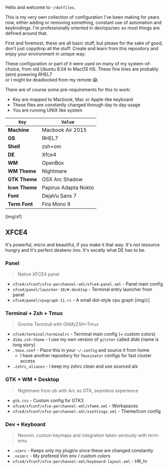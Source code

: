 Hello and welcome to `~/dotfiles`.
  
This is my very own collection of configuration I've been making for
years now, either adding or removing something, constant use of automation
and keybindings. I'm professionally oriented in dev/ops/sec so most things
are defined around that.

First and foremost, these are all basic stuff, but please for the sake of good,
don't just copydrop all the stuff. Create and learn from this repository and
enjoy your environment in unique way.
  
These configuration or part of it were used on many of my system-of-choice, from
 old Ubuntu 8.04 to MacOS HS. These fine lines are probably (atm) powering RHEL7  
 or I might be deadlocked from my remote :scream:.

There are of course some pre-requirements for this to work:

* Key are mapped to Macbook, Mac or Apple-like keyboard
* These files are constantly changed through day to day usage
* You are running UNIX like system
  
| `Key` | `Value` |
|  ---  |  -----  |
|**Machine**|Macbook Air 2015|
|**OS**|RHEL7|
|**Shell**|zsh+om|
|**DE**|Xfce4|
|**WM**|OpenBox|
|**WM Theme**|Nightmare|
|**GTK Theme**|OSX Arc Shadow|
|**Icon Theme**|Papirus Adapta Nokto|
|**Font**|DejaVu Sans 7|
|**Term Font**|Fira Mono 9|

[img/sf]

## XFCE4
  
It's powerful, micro and beautiful, if you make it that way. It's not resource
hungry and it's perfect deskenv imo. It's excatly what DE has to be.
  
### Panel

> Native XFCE4 panel
  
* `xfce4/xfconf/xfce-perchannel-xml/xfce4-panel.xml` - Panel main config  
* `xfce4/panel/launcher-10/#.desktop` - Terminal entry launcher from panel  
* `xfce4/panel/cpugraph-11.rc` - A small dot-style cpu graph [img/c]

### Terminal + Zsh + Tmux

> Gnome Terminal with OhMyZSH+Tmux
  
* `xfce4/terminal/terminalrc` - Terminal main config (+ custom colors)
* `dida.zsh-theme` - I use my own version of `gitster` called *dida* (name
  is long story)  
* `.tmux.conf` - Place this in your `~/.config` and source it from home
  - I have another repository for `Tmuxinator` configs for fast cluster 
    access  
* `.zshrc`, `aliases` - I keep my zshrc clean and use sourced als

### GTK + WM + Desktop   

> Nightmare from ob with Arc as GTK, seamless experience
  
* `gtk.css` - Custom config for GTK3  
* `xfce4/xfconf/xfce-perchannel-xml/xfwm4.xml` - Workspaces  
* `xfce4/xfconf/xfce-perchannel-xml/xsettings.xml` - Theme/Icon config
  
### Dev + Keyboard

> Neovim, custom keymaps and integration taken seriously with term-emu
  
* `.vimrc` - Keeps only my plugins since these are changed constantly  
* `.nvimrc` - My prefered Vim env / custom colors  
* `xfce4/xfconf/xfce-perchannel-xml/keyboard-layout.xml` - HR_hr
